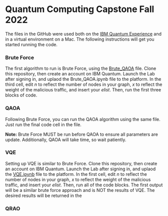 # Quantum Computing Capstone Fall 2022

The files in the GitHub were used both on the [IBM Quantum Experience](https://quantum-computing.ibm.com/) and in a virtual environment on a Mac. The following instructions will get you started running the code.

### Brute Force

The first algorithm to run is Brute Force, using the [Brute_QAOA](https://github.com/meghanolo/cappingQuantumComputing/blob/main/Brute_QAOA.ipynb) file. Clone this repository, then create an account on IBM Quantum. Launch the Lab after signing in, and uplaod the Brute_QAOA.ipynb file to the platform. In the third cell, edit *n* to reflect the number of nodes in your graph, *x* to reflect the weight of the malicious traffic, and insert your *elist*. Then, run the first three blocks of code.

### QAOA

Following Brute Force, you can run the QAOA algorithm using the same file. Just run the final code cell in the file.

**Note:** Brute Force MUST be run before QAOA to ensure all parameters are update. Additionally, QAOA will take time, so wait patiently.

### VQE

Setting up VQE is similar to Brute Force. Clone this repository, then create an account on IBM Quantum. Launch the Lab after signing in, and uplaod the [VQE.ipynb](https://github.com/meghanolo/cappingQuantumComputing/blob/main/VQE.ipynb) file to the platform. In the first cell, edit *n* to reflect the number of nodes in your graph, *x* to reflect the weight of the malicious traffic, and insert your *elist*. Then, run all of the code blocks. The first output will be a similar brute force approach and is NOT the results of VQE. The desired results will be returned in the 

### QRAO
